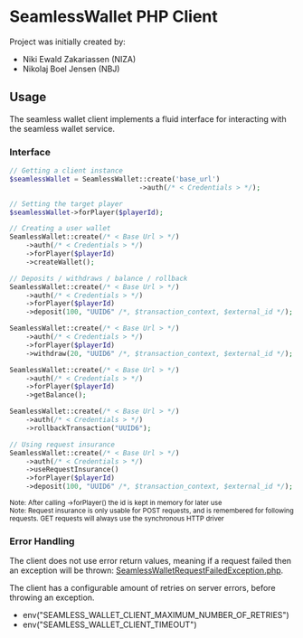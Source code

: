 # SeamlessWallet PHP Client

Project was initially created by:

- Niki Ewald Zakariassen (NIZA)
- Nikolaj Boel Jensen (NBJ)

## Usage
The seamless wallet client implements a fluid interface for interacting with the seamless wallet service.

### Interface
```php
// Getting a client instance
$seamlessWallet = SeamlessWallet::create('base_url')
                                ->auth(/* < Credentials > */);

// Setting the target player
$seamlessWallet->forPlayer($playerId);
```

```php
// Creating a user wallet
SeamlessWallet::create(/* < Base Url > */)
    ->auth(/* < Credentials > */)
    ->forPlayer($playerId)
    ->createWallet();
```

```php
// Deposits / withdraws / balance / rollback
SeamlessWallet::create(/* < Base Url > */)
    ->auth(/* < Credentials > */)
    ->forPlayer($playerId)
    ->deposit(100, "UUID6" /*, $transaction_context, $external_id */);

SeamlessWallet::create(/* < Base Url > */)
    ->auth(/* < Credentials > */)
    ->forPlayer($playerId)
    ->withdraw(20, "UUID6" /*, $transaction_context, $external_id */);

SeamlessWallet::create(/* < Base Url > */)
    ->auth(/* < Credentials > */)
    ->forPlayer($playerId)
    ->getBalance();

SeamlessWallet::create(/* < Base Url > */)
    ->auth(/* < Credentials > */)
    ->rollbackTransaction("UUID6");
```

```php
// Using request insurance
SeamlessWallet::create(/* < Base Url > */)
    ->auth(/* < Credentials > */)
    ->useRequestInsurance()
    ->forPlayer($playerId)
    ->deposit(100, "UUID6" /*, $transaction_context, $external_id */);
```

<sub>Note: After calling ->forPlayer() the id is kept in memory for later use</sub>
\
<sub>Note: Request insurance is only usable for POST requests, and is remembered for following requests. GET requests will always use the synchronous HTTP driver</sub>


### Error Handling

The client does not use error return values, meaning if a request failed then an exception will be thrown: [SeamlessWalletRequestFailedException.php](src/SeamlessWallet/Exceptions/SeamlessWalletRequestFailedException.php).

The client has a configurable amount of retries on server errors, before throwing an exception.
- env("SEAMLESS_WALLET_CLIENT_MAXIMUM_NUMBER_OF_RETRIES")
- env("SEAMLESS_WALLET_CLIENT_TIMEOUT")
